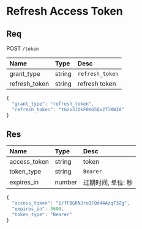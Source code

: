 # Refresh Access Token
## Req
POST `/token`

Name          | Type   | Desc
:------------ | :----- | :--------------
grant_type    | string | `refresh_token`
refresh_token | string | refresh token

```js
{
  "grant_type": "refresh_token",
  "refresh_token": "tGzv3JOkF0XG5Qx2TlKWIA"
}
```

## Res

Name         | Type   | Desc
:----------- | :----- | :----------
access_token | string | token
token_type   | string | `Bearer`
expires_in   | number | 过期时间, 单位: 秒

```js
{
  "access_token": "1/fFBGRNJru1FQd44AzqT3Zg",
  "expires_in": 3600,
  "token_type": "Bearer"
}
```
